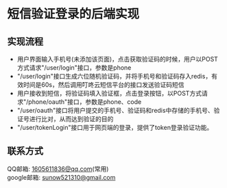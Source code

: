 # 短信验证登录的后端实现
## 实现流程
- 用户界面输入手机号(未添加该页面)，点击获取验证码的时候，用户以POST方式请求"/user/login"接口，参数是phone
- "/user/login"接口生成六位随机验证码，并将手机号和验证码存入redis，有效时间是60s，然后调用叮咚云短信平台的接口发送验证码短信
- 用户接收到短信，将验证码填入验证框，点击登录按钮，以POST方式请求"/phone/oauth"接口，参数是phone、code
- "/user/oauth"接口将用户提交的手机号、验证码和redis中存储的手机号、验证号进行比对，从而达到验证的目的
- "/user/tokenLogin"接口用于网页端的登录，提供了token登录验证功能。

## 联系方式
QQ邮箱: 1605611836@qq.com(常用)<br />
google邮箱: sunow521310@gmail.com<br />

